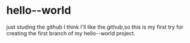 # hello--world
just studing the github
I think I'll like the github,so this is my first try for creating the first branch of my hello--world project.
